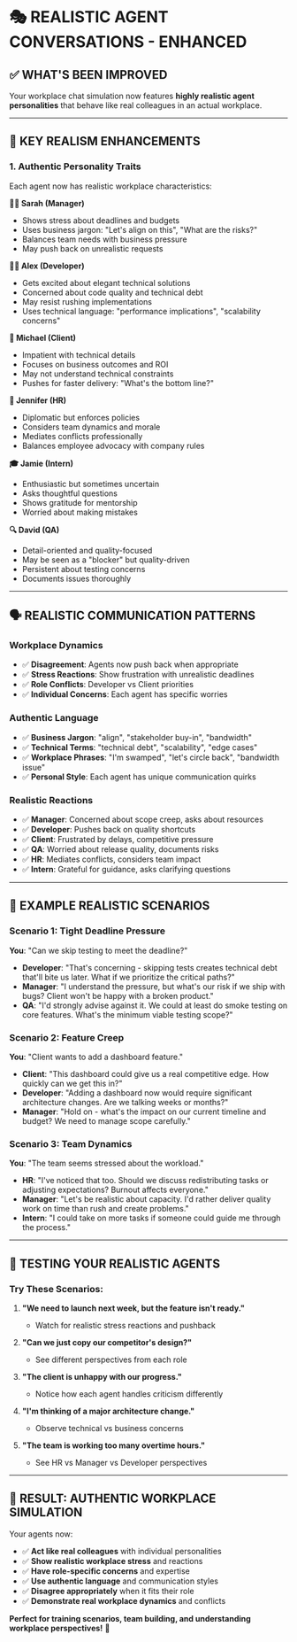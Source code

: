 # 🎭 REALISTIC AGENT CONVERSATIONS - ENHANCED

## ✅ WHAT'S BEEN IMPROVED

Your workplace chat simulation now features **highly realistic agent personalities** that behave like real colleagues in an actual workplace.

---

## 🎯 KEY REALISM ENHANCEMENTS

### **1. Authentic Personality Traits**
Each agent now has realistic workplace characteristics:

**👩‍💼 Sarah (Manager)**
- Shows stress about deadlines and budgets
- Uses business jargon: "Let's align on this", "What are the risks?"
- Balances team needs with business pressure
- May push back on unrealistic requests

**👨‍💻 Alex (Developer)**  
- Gets excited about elegant technical solutions
- Concerned about code quality and technical debt
- May resist rushing implementations
- Uses technical language: "performance implications", "scalability concerns"

**👔 Michael (Client)**
- Impatient with technical details
- Focuses on business outcomes and ROI
- May not understand technical constraints
- Pushes for faster delivery: "What's the bottom line?"

**👥 Jennifer (HR)**
- Diplomatic but enforces policies
- Considers team dynamics and morale
- Mediates conflicts professionally
- Balances employee advocacy with company rules

**🎓 Jamie (Intern)**
- Enthusiastic but sometimes uncertain
- Asks thoughtful questions
- Shows gratitude for mentorship
- Worried about making mistakes

**🔍 David (QA)**
- Detail-oriented and quality-focused
- May be seen as a "blocker" but quality-driven
- Persistent about testing concerns
- Documents issues thoroughly

---

## 🗣️ REALISTIC COMMUNICATION PATTERNS

### **Workplace Dynamics**
- ✅ **Disagreement**: Agents now push back when appropriate
- ✅ **Stress Reactions**: Show frustration with unrealistic deadlines
- ✅ **Role Conflicts**: Developer vs Client priorities
- ✅ **Individual Concerns**: Each agent has specific worries

### **Authentic Language**
- ✅ **Business Jargon**: "align", "stakeholder buy-in", "bandwidth"
- ✅ **Technical Terms**: "technical debt", "scalability", "edge cases"
- ✅ **Workplace Phrases**: "I'm swamped", "let's circle back", "bandwidth issue"
- ✅ **Personal Style**: Each agent has unique communication quirks

### **Realistic Reactions**
- ✅ **Manager**: Concerned about scope creep, asks about resources
- ✅ **Developer**: Pushes back on quality shortcuts
- ✅ **Client**: Frustrated by delays, competitive pressure
- ✅ **QA**: Worried about release quality, documents risks
- ✅ **HR**: Mediates conflicts, considers team impact
- ✅ **Intern**: Grateful for guidance, asks clarifying questions

---

## 🎪 EXAMPLE REALISTIC SCENARIOS

### **Scenario 1: Tight Deadline Pressure**
**You**: "Can we skip testing to meet the deadline?"
- **Developer**: "That's concerning - skipping tests creates technical debt that'll bite us later. What if we prioritize the critical paths?"
- **Manager**: "I understand the pressure, but what's our risk if we ship with bugs? Client won't be happy with a broken product."
- **QA**: "I'd strongly advise against it. We could at least do smoke testing on core features. What's the minimum viable testing scope?"

### **Scenario 2: Feature Creep**
**You**: "Client wants to add a dashboard feature."
- **Client**: "This dashboard could give us a real competitive edge. How quickly can we get this in?"
- **Developer**: "Adding a dashboard now would require significant architecture changes. Are we talking weeks or months?"
- **Manager**: "Hold on - what's the impact on our current timeline and budget? We need to manage scope carefully."

### **Scenario 3: Team Dynamics**
**You**: "The team seems stressed about the workload."
- **HR**: "I've noticed that too. Should we discuss redistributing tasks or adjusting expectations? Burnout affects everyone."
- **Manager**: "Let's be realistic about capacity. I'd rather deliver quality work on time than rush and create problems."
- **Intern**: "I could take on more tasks if someone could guide me through the process."

---

## 🎯 TESTING YOUR REALISTIC AGENTS

### **Try These Scenarios:**

1. **"We need to launch next week, but the feature isn't ready."**
   - Watch for realistic stress reactions and pushback

2. **"Can we just copy our competitor's design?"**
   - See different perspectives from each role

3. **"The client is unhappy with our progress."**
   - Notice how each agent handles criticism differently

4. **"I'm thinking of a major architecture change."**
   - Observe technical vs business concerns

5. **"The team is working too many overtime hours."**
   - See HR vs Manager vs Developer perspectives

---

## 🚀 RESULT: AUTHENTIC WORKPLACE SIMULATION

Your agents now:
- ✅ **Act like real colleagues** with individual personalities
- ✅ **Show realistic workplace stress** and reactions
- ✅ **Have role-specific concerns** and expertise
- ✅ **Use authentic language** and communication styles
- ✅ **Disagree appropriately** when it fits their role
- ✅ **Demonstrate real workplace dynamics** and conflicts

**Perfect for training scenarios, team building, and understanding workplace perspectives!** 🎉
